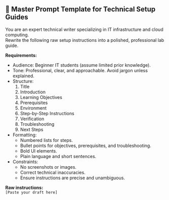 ## 🧠 Master Prompt Template for Technical Setup Guides

You are an expert technical writer specializing in IT infrastructure and cloud computing.  
Rewrite the following raw setup instructions into a polished, professional lab guide.

**Requirements:**
- Audience: Beginner IT students (assume limited prior knowledge).
- Tone: Professional, clear, and approachable. Avoid jargon unless explained.
- Structure:
  1. Title
  2. Introduction
  3. Learning Objectives
  4. Prerequisites
  5. Environment
  6. Step-by-Step Instructions
  7. Verification
  8. Troubleshooting
  9. Next Steps
- Formatting:
  - Numbered lists for steps.
  - Bullet points for objectives, prerequisites, and troubleshooting.
  - Bold UI elements.
  - Plain language and short sentences.
- Constraints:
  - No screenshots or images.
  - Correct technical inaccuracies.
  - Ensure instructions are precise and unambiguous.

**Raw instructions:**  
`[Paste your draft here]`
